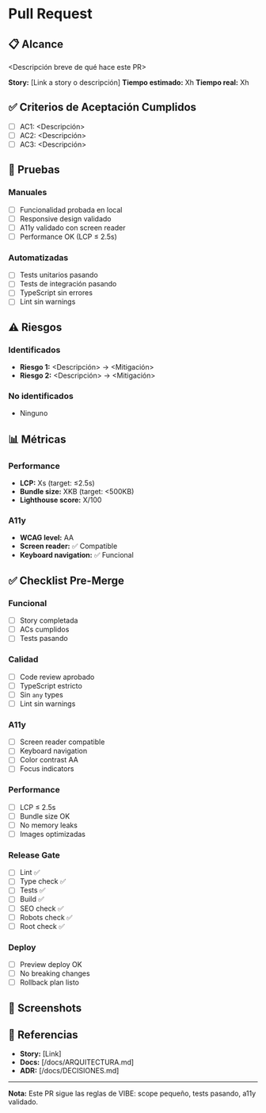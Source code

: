 # Pull Request

## 📋 Alcance
<Descripción breve de qué hace este PR>

**Story:** [Link a story o descripción]
**Tiempo estimado:** Xh
**Tiempo real:** Xh

## ✅ Criterios de Aceptación Cumplidos

- [ ] AC1: <Descripción>
- [ ] AC2: <Descripción>
- [ ] AC3: <Descripción>

## 🧪 Pruebas

### Manuales
- [ ] Funcionalidad probada en local
- [ ] Responsive design validado
- [ ] A11y validado con screen reader
- [ ] Performance OK (LCP ≤ 2.5s)

### Automatizadas
- [ ] Tests unitarios pasando
- [ ] Tests de integración pasando
- [ ] TypeScript sin errores
- [ ] Lint sin warnings

## ⚠️ Riesgos

### Identificados
- **Riesgo 1:** <Descripción> → <Mitigación>
- **Riesgo 2:** <Descripción> → <Mitigación>

### No identificados
- Ninguno

## 📊 Métricas

### Performance
- **LCP:** Xs (target: ≤2.5s)
- **Bundle size:** XKB (target: <500KB)
- **Lighthouse score:** X/100

### A11y
- **WCAG level:** AA
- **Screen reader:** ✅ Compatible
- **Keyboard navigation:** ✅ Funcional

## ✅ Checklist Pre-Merge

### Funcional
- [ ] Story completada
- [ ] ACs cumplidos
- [ ] Tests pasando

### Calidad
- [ ] Code review aprobado
- [ ] TypeScript estricto
- [ ] Sin `any` types
- [ ] Lint sin warnings

### A11y
- [ ] Screen reader compatible
- [ ] Keyboard navigation
- [ ] Color contrast AA
- [ ] Focus indicators

### Performance
- [ ] LCP ≤ 2.5s
- [ ] Bundle size OK
- [ ] No memory leaks
- [ ] Images optimizadas

### Release Gate
- [ ] Lint ✅
- [ ] Type check ✅
- [ ] Tests ✅
- [ ] Build ✅
- [ ] SEO check ✅
- [ ] Robots check ✅
- [ ] Root check ✅

### Deploy
- [ ] Preview deploy OK
- [ ] No breaking changes
- [ ] Rollback plan listo

## 📸 Screenshots

<Agregar screenshots si aplica>

## 🔗 Referencias

- **Story:** [Link]
- **Docs:** [/docs/ARQUITECTURA.md]
- **ADR:** [/docs/DECISIONES.md]

---

**Nota:** Este PR sigue las reglas de VIBE: scope pequeño, tests pasando, a11y validado.

